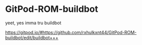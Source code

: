 # GitPod-ROM-buildbot
yeet, yes imma tru buildbot

https://gitpod.io/#https://github.com/rxhulkxnt44/GitPod-ROM-buildbot/edit/buildbot+++
